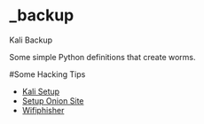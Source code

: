 # _backup
Kali Backup

Some simple Python definitions that create worms.

#Some Hacking Tips

<ul>
  <li><a href="https://null-byte.wonderhowto.com/how-to/top-10-things-do-after-installing-kali-linux-0186450/">Kali Setup</a></li>
  <li><a href="https://null-byte.wonderhowto.com/how-to/host-your-own-tor-hidden-service-with-custom-onion-address-0180159/">Setup Onion Site</a></li>
  <li><a href="https://null-byte.wonderhowto.com/how-to/hack-wi-fi-get-anyones-wi-fi-password-without-cracking-using-wifiphisher-0165154/">Wifiphisher</a></li>
</ul>


